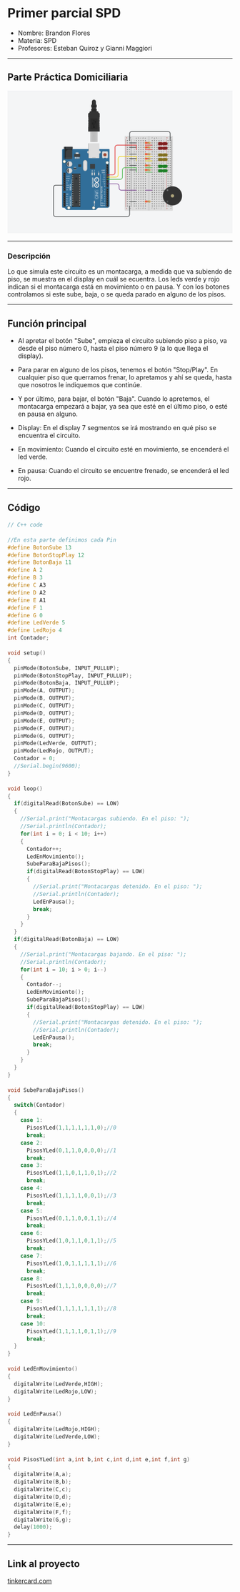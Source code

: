 # Primer parcial SPD

- Nombre: Brandon Flores
- Materia: SPD
- Profesores: Esteban Quiroz y Gianni Maggiori

---
## Parte Práctica Domiciliaria

![](diseño.png)

---
### Descripción
Lo que simula este circuito es un montacarga, a medida que va subiendo de piso, se muestra en el display en cuál se ecuentra. Los leds verde y rojo indican si el montacarga está en movimiento o en pausa. Y con los botones controlamos si este sube, baja, o se queda parado en alguno de los pisos.

---
## Función principal
- Al apretar el botón "Sube", empieza el circuito subiendo piso a piso, va desde el piso número 0, hasta el piso número 9 (a lo que llega el display).

- Para parar en alguno de los pisos, tenemos el botón "Stop/Play". En cualquier piso que querramos frenar, lo apretamos y ahí se queda, hasta que nosotros le indiquemos que continúe.

- Y por último, para bajar, el botón "Baja". Cuando lo apretemos, el montacarga empezará a bajar, ya sea que  esté en el último piso, o esté en pausa en alguno.

- Display: En el display 7 segmentos se irá mostrando en qué piso se encuentra el circuito.

- En movimiento: Cuando el circuito esté en movimiento, se encenderá el led verde.

- En pausa: Cuando el circuito se encuentre frenado, se encenderá el led rojo.

---
## Código
```c++
// C++ code

//En esta parte definimos cada Pin
#define BotonSube 13
#define BotonStopPlay 12
#define BotonBaja 11
#define A 2
#define B 3
#define C A3
#define D A2
#define E A1
#define F 1
#define G 0
#define LedVerde 5
#define LedRojo 4
int Contador;

void setup()
{
  pinMode(BotonSube, INPUT_PULLUP);
  pinMode(BotonStopPlay, INPUT_PULLUP);
  pinMode(BotonBaja, INPUT_PULLUP);
  pinMode(A, OUTPUT);
  pinMode(B, OUTPUT);
  pinMode(C, OUTPUT);
  pinMode(D, OUTPUT);
  pinMode(E, OUTPUT);
  pinMode(F, OUTPUT);
  pinMode(G, OUTPUT);
  pinMode(LedVerde, OUTPUT);
  pinMode(LedRojo, OUTPUT);
  Contador = 0;
  //Serial.begin(9600);
}

void loop()
{
  if(digitalRead(BotonSube) == LOW)
  {
    //Serial.print("Montacargas subiendo. En el piso: ");
    //Serial.println(Contador);
    for(int i = 0; i < 10; i++)
    {
      Contador++;
      LedEnMovimiento();
      SubeParaBajaPisos();
      if(digitalRead(BotonStopPlay) == LOW)
      {
        //Serial.print("Montacargas detenido. En el piso: ");
        //Serial.println(Contador);
        LedEnPausa();
        break;
      }
    }
  }
  if(digitalRead(BotonBaja) == LOW)
  {
    //Serial.print("Montacargas bajando. En el piso: ");
    //Serial.println(Contador);
    for(int i = 10; i > 0; i--)
    {
      Contador--;
      LedEnMovimiento();
      SubeParaBajaPisos();
      if(digitalRead(BotonStopPlay) == LOW)
      {
        //Serial.print("Montacargas detenido. En el piso: ");
        //Serial.println(Contador);
        LedEnPausa();
        break;
      }
    }
  }
}

void SubeParaBajaPisos()
{
  switch(Contador)
  {
    case 1:
      PisosYLed(1,1,1,1,1,1,0);//0
      break;
    case 2:
      PisosYLed(0,1,1,0,0,0,0);//1
      break;
    case 3:
      PisosYLed(1,1,0,1,1,0,1);//2
      break;
    case 4:
      PisosYLed(1,1,1,1,0,0,1);//3
      break;
    case 5:
      PisosYLed(0,1,1,0,0,1,1);//4
      break;
    case 6:
      PisosYLed(1,0,1,1,0,1,1);//5
      break;
    case 7:
      PisosYLed(1,0,1,1,1,1,1);//6
      break;
    case 8:
      PisosYLed(1,1,1,0,0,0,0);//7
      break;
    case 9:
      PisosYLed(1,1,1,1,1,1,1);//8
      break;
    case 10:
      PisosYLed(1,1,1,1,0,1,1);//9
      break;
  }
}

void LedEnMovimiento()
{
  digitalWrite(LedVerde,HIGH);
  digitalWrite(LedRojo,LOW);
}

void LedEnPausa()
{
  digitalWrite(LedRojo,HIGH);
  digitalWrite(LedVerde,LOW);
}

void PisosYLed(int a,int b,int c,int d,int e,int f,int g)
{
  digitalWrite(A,a);
  digitalWrite(B,b);
  digitalWrite(C,c);
  digitalWrite(D,d);
  digitalWrite(E,e);
  digitalWrite(F,f);
  digitalWrite(G,g);
  delay(1000);
}
```

---
## Link al proyecto

[tinkercard.com](https://www.tinkercad.com/things/hdnTTYVUAlF)